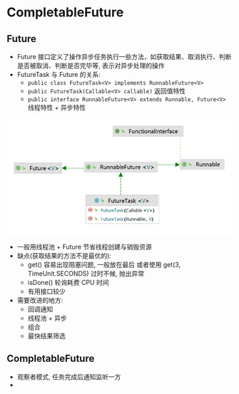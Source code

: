 # CompletableFuture
## Future
- Future 接口定义了操作异步任务执行一些方法，如获取结果、取消执行、判断是否被取消、判断是否完毕等, 表示对异步处理的操作
- FutureTask 与 Future 的关系: 
  - `public class FutureTask<V> implements RunnableFuture<V>` 
  - `public FutureTask(Callable<V> callable)` 返回值特性
  - `public interface RunnableFuture<V> extends Runnable, Future<V>` 线程特性 + 异步特性
 
![](image/JUC_FutureTask.png)

- 一般用线程池 + Future 节省线程创建与销毁资源
- 缺点(获取结果的方法不是最优的): 
  - get() 容易出现阻塞问题, 一般放在最后 或者使用 get(3, TimeUnit.SECONDS) 过时不候, 抛出异常
  - isDone() 轮询耗费 CPU 时间
  - 有用接口较少
- 需要改进的地方:
  - 回调通知
  - 线程池 + 异步
  - 组合
  - 最快结果筛选

## CompletableFuture
- 观察者模式, 任务完成后通知监听一方
- 


